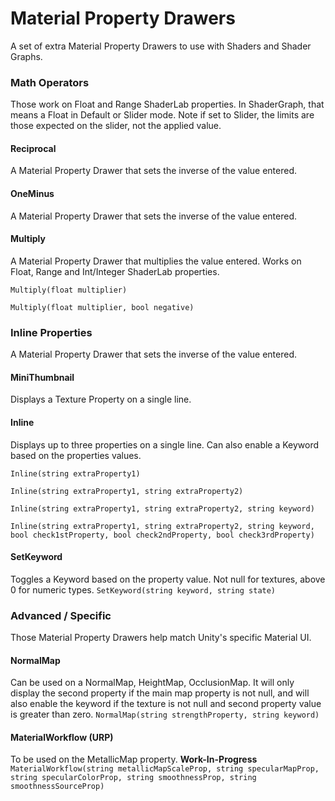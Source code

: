 # Material Property Drawers
A set of extra Material Property Drawers to use with Shaders and Shader Graphs.

### Math Operators
Those work on Float and Range ShaderLab properties.
In ShaderGraph, that means a Float in Default or Slider mode.
Note if set to Slider, the limits are those expected on the slider, not the applied value.

#### Reciprocal
A Material Property Drawer that sets the inverse of the value entered.

#### OneMinus
A Material Property Drawer that sets the inverse of the value entered.

#### Multiply
A Material Property Drawer that multiplies the value entered.
Works on Float, Range and Int/Integer ShaderLab properties.

`Multiply(float multiplier)`

`Multiply(float multiplier, bool negative)`

### Inline Properties
A Material Property Drawer that sets the inverse of the value entered.

#### MiniThumbnail
Displays a Texture Property on a single line.

#### Inline
Displays up to three properties on a single line.
Can also enable a Keyword based on the properties values.

`Inline(string extraProperty1)`

`Inline(string extraProperty1, string extraProperty2)`

`Inline(string extraProperty1, string extraProperty2, string keyword)`

`Inline(string extraProperty1, string extraProperty2, string keyword, bool check1stProperty, bool check2ndProperty, bool check3rdProperty)`

#### SetKeyword
Toggles a Keyword based on the property value.
Not null for textures, above 0 for numeric types.
`SetKeyword(string keyword, string state)`

### Advanced / Specific
Those Material Property Drawers help match Unity's specific Material UI.

#### NormalMap
Can be used on a NormalMap, HeightMap, OcclusionMap.
It will only display the second property if the main map property is not null, and will also enable the keyword if the texture is not null and second property value is greater than zero.
`NormalMap(string strengthProperty, string keyword)`

#### MaterialWorkflow (URP)
To be used on the MetallicMap property.
**Work-In-Progress**
`MaterialWorkflow(string metallicMapScaleProp, string specularMapProp, string specularColorProp, string smoothnessProp, string smoothnessSourceProp)`

